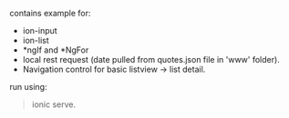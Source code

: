 contains example for:
- ion-input
- ion-list
- *ngIf and *NgFor
- local rest request (date pulled from quotes.json file in 'www' folder).
- Navigation control for basic listview -> list detail. 

run using:
>ionic serve. 
